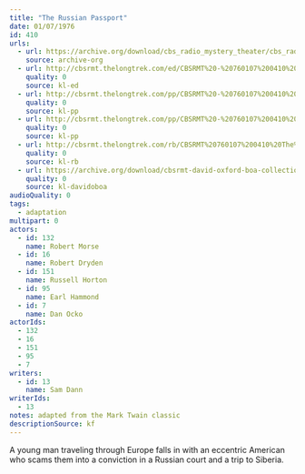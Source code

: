 ```yaml
---
title: "The Russian Passport"
date: 01/07/1976
id: 410
urls: 
  - url: https://archive.org/download/cbs_radio_mystery_theater/cbs_radio_mystery_theater-0401-0450.zip/cbs_radio_mystery_theater-0401-0450%2Fcbsrmt_0410_the_russian_passport.mp3
    source: archive-org
  - url: http://cbsrmt.thelongtrek.com/ed/CBSRMT%20-%20760107%200410%20The%20Russian%20Passport_ed.mp3
    quality: 0
    source: kl-ed
  - url: http://cbsrmt.thelongtrek.com/pp/CBSRMT%20-%20760107%200410%20The%20Russian%20Passport_pp.mp3
    quality: 0
    source: kl-pp
  - url: http://cbsrmt.thelongtrek.com/pp/CBSRMT%20-%20760107%200410%20The%20Russian%20Passport_pp(rebroadcast).mp3
    quality: 0
    source: kl-pp
  - url: http://cbsrmt.thelongtrek.com/rb/CBSRMT%20760107%200410%20The%20Russian%20Passport_wuwm%20recorded%2011_17_76.mp3
    quality: 0
    source: kl-rb
  - url: https://archive.org/download/cbsrmt-david-oxford-boa-collection/CBSRMT-760107-0410-The-Russian-Passport-(128-44)_KIXI-{BoA}.mp3
    quality: 0
    source: kl-davidoboa
audioQuality: 0
tags: 
  - adaptation
multipart: 0
actors:  
  - id: 132
    name: Robert Morse  
  - id: 16
    name: Robert Dryden  
  - id: 151
    name: Russell Horton  
  - id: 95
    name: Earl Hammond  
  - id: 7
    name: Dan Ocko
actorIds:  
  - 132  
  - 16  
  - 151  
  - 95  
  - 7
writers:  
  - id: 13
    name: Sam Dann
writerIds:  
  - 13
notes: adapted from the Mark Twain classic
descriptionSource: kf
---
```

A young man traveling through Europe falls in with an eccentric American who scams them into a conviction in a Russian court and a trip to Siberia.